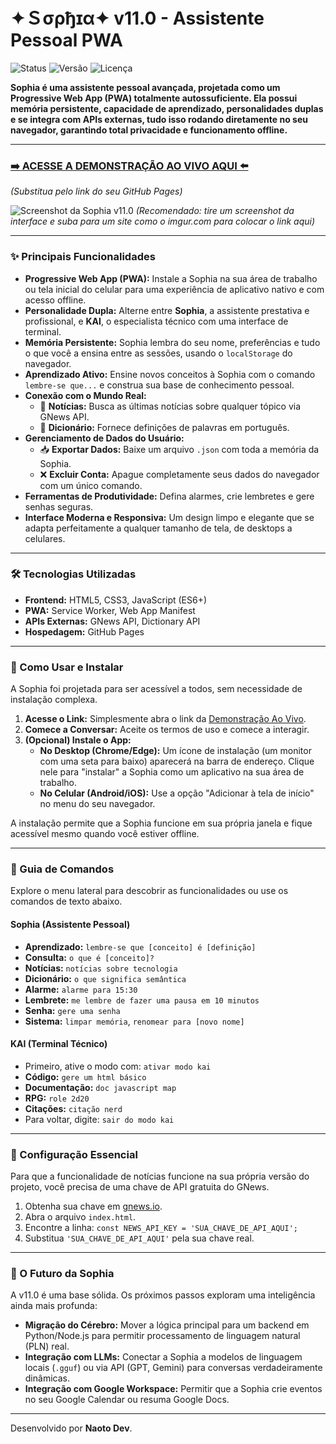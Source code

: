 # ✦Ｓσρђɪα✦ v11.0 - Assistente Pessoal PWA

![Status](https://img.shields.io/badge/status-ativo-brightgreen)
![Versão](https://img.shields.io/badge/versão-11.0-blueviolet)
![Licença](https://img.shields.io/badge/licença-MIT-blue)

**Sophia é uma assistente pessoal avançada, projetada como um Progressive Web App (PWA) totalmente autossuficiente. Ela possui memória persistente, capacidade de aprendizado, personalidades duplas e se integra com APIs externas, tudo isso rodando diretamente no seu navegador, garantindo total privacidade e funcionamento offline.**

---

### [➡️ ACESSE A DEMONSTRAÇÃO AO VIVO AQUI ⬅️](https://naotodev1.github.io/Sophia-PWA/) 
*(Substitua pelo link do seu GitHub Pages)*

![Screenshot da Sophia v11.0](https://i.imgur.com/link-para-sua-imagem.png) 
*(Recomendado: tire um screenshot da interface e suba para um site como o imgur.com para colocar o link aqui)*

---

### ✨ Principais Funcionalidades

*   **Progressive Web App (PWA):** Instale a Sophia na sua área de trabalho ou tela inicial do celular para uma experiência de aplicativo nativo e com acesso offline.
*   **Personalidade Dupla:** Alterne entre **Sophia**, a assistente prestativa e profissional, e **KAI**, o especialista técnico com uma interface de terminal.
*   **Memória Persistente:** Sophia lembra do seu nome, preferências e tudo o que você a ensina entre as sessões, usando o `localStorage` do navegador.
*   **Aprendizado Ativo:** Ensine novos conceitos à Sophia com o comando `lembre-se que...` e construa sua base de conhecimento pessoal.
*   **Conexão com o Mundo Real:**
    *   📰 **Notícias:** Busca as últimas notícias sobre qualquer tópico via GNews API.
    *   📖 **Dicionário:** Fornece definições de palavras em português.
*   **Gerenciamento de Dados do Usuário:**
    *   📥 **Exportar Dados:** Baixe um arquivo `.json` com toda a memória da Sophia.
    *   ❌ **Excluir Conta:** Apague completamente seus dados do navegador com um único comando.
*   **Ferramentas de Produtividade:** Defina alarmes, crie lembretes e gere senhas seguras.
*   **Interface Moderna e Responsiva:** Um design limpo e elegante que se adapta perfeitamente a qualquer tamanho de tela, de desktops a celulares.

---

### 🛠️ Tecnologias Utilizadas

*   **Frontend:** HTML5, CSS3, JavaScript (ES6+)
*   **PWA:** Service Worker, Web App Manifest
*   **APIs Externas:** GNews API, Dictionary API
*   **Hospedagem:** GitHub Pages

---

### 🚀 Como Usar e Instalar

A Sophia foi projetada para ser acessível a todos, sem necessidade de instalação complexa.

1.  **Acesse o Link:** Simplesmente abra o link da [Demonstração Ao Vivo](https://naotodev1.github.io/aria/).
2.  **Comece a Conversar:** Aceite os termos de uso e comece a interagir.
3.  **(Opcional) Instale o App:**
    *   **No Desktop (Chrome/Edge):** Um ícone de instalação (um monitor com uma seta para baixo) aparecerá na barra de endereço. Clique nele para "instalar" a Sophia como um aplicativo na sua área de trabalho.
    *   **No Celular (Android/iOS):** Use a opção "Adicionar à tela de início" no menu do seu navegador.

A instalação permite que a Sophia funcione em sua própria janela e fique acessível mesmo quando você estiver offline.

---

### 🤖 Guia de Comandos

Explore o menu lateral para descobrir as funcionalidades ou use os comandos de texto abaixo.

#### **Sophia (Assistente Pessoal)**
*   **Aprendizado:** `lembre-se que [conceito] é [definição]`
*   **Consulta:** `o que é [conceito]?`
*   **Notícias:** `notícias sobre tecnologia`
*   **Dicionário:** `o que significa semântica`
*   **Alarme:** `alarme para 15:30`
*   **Lembrete:** `me lembre de fazer uma pausa em 10 minutos`
*   **Senha:** `gere uma senha`
*   **Sistema:** `limpar memória`, `renomear para [novo nome]`

#### **KAI (Terminal Técnico)**
*   Primeiro, ative o modo com: `ativar modo kai`
*   **Código:** `gere um html básico`
*   **Documentação:** `doc javascript map`
*   **RPG:** `role 2d20`
*   **Citações:** `citação nerd`
*   Para voltar, digite: `sair do modo kai`

---

### 🔧 Configuração Essencial

Para que a funcionalidade de notícias funcione na sua própria versão do projeto, você precisa de uma chave de API gratuita do GNews.

1.  Obtenha sua chave em [gnews.io](https://gnews.io/).
2.  Abra o arquivo `index.html`.
3.  Encontre a linha: `const NEWS_API_KEY = 'SUA_CHAVE_DE_API_AQUI';`
4.  Substitua `'SUA_CHAVE_DE_API_AQUI'` pela sua chave real.

---

### 🔮 O Futuro da Sophia

A v11.0 é uma base sólida. Os próximos passos exploram uma inteligência ainda mais profunda:
*   **Migração do Cérebro:** Mover a lógica principal para um backend em Python/Node.js para permitir processamento de linguagem natural (PLN) real.
*   **Integração com LLMs:** Conectar a Sophia a modelos de linguagem locais (`.gguf`) ou via API (GPT, Gemini) para conversas verdadeiramente dinâmicas.
*   **Integração com Google Workspace:** Permitir que a Sophia crie eventos no seu Google Calendar ou resuma Google Docs.

---

Desenvolvido por **Naoto Dev**.
